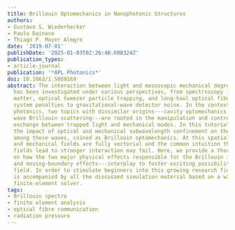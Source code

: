 ```yaml
---
title: Brillouin Optomechanics in Nanophotonic Structures
authors:
- Gustavo S. Wiederhecker
- Paulo Dainese
- Thiago P. Mayer Alegre
date: '2019-07-01'
publishDate: '2025-01-03T02:26:48.608324Z'
publication_types:
- article-journal
publication: '*APL Photonics*'
doi: 10.1063/1.5088169
abstract: The interaction between light and mesoscopic mechanical degrees of freedom
  has been investigated under various perspectives, from spectroscopy in condensed
  matter, optical tweezer particle trapping, and long-haul optical fiber communication
  system penalties to gravitational-wave detector noise. In the context of integrated
  photonics, two topics with dissimilar origins---cavity optomechanics and guided
  wave Brillouin scattering---are rooted in the manipulation and control of the energy
  exchange between trapped light and mechanical modes. In this tutorial, we explore
  the impact of optical and mechanical subwavelength confinement on the interaction
  among these waves, coined as Brillouin optomechanics. At this spatial scale, optical
  and mechanical fields are fully vectorial and the common intuition that more intense
  fields lead to stronger interaction may fail. Here, we provide a thorough discussion
  on how the two major physical effects responsible for the Brillouin interaction---photoelastic
  and moving-boundary effects---interplay to foster exciting possibilities in this
  field. In order to stimulate beginners into this growing research field, this tutorial
  is accompanied by all the discussed simulation material based on a widespread commercial
  finite-element solver.
tags:
- Brillouin spectra
- finite element analysis
- optical fibre communication
- radiation pressure
---
```

